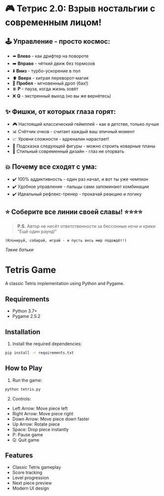 # 🎮 Тетрис 2.0: Взрыв ностальгии с современным лицом!

## 🕹️ Управление - просто космос:
- ⬅️ **Влево** - как дрифтер на повороте  
- ➡️ **Вправо** - чёткий движ без тормозов  
- ⬇️ **Вниз** - турбо-ускорение в пол  
- ⬆️ **Вверх** - хитрая переворот-магия  
- 🚀 **Пробел** - мгновенный дроп (бах!)  
- ⏸️ **P** - пауза, когда жизнь зовёт  
- ❌ **Q** - экстренный выход (но вы же вернётесь)

## ✨ Фишки, от которых глаза горят:
- 🎮 Настоящий классический геймплей - как в детстве, только лучше  
- 📊 Счётчик очков - считает каждый ваш эпичный момент  
- 📈 Уровни сложности - адреналин нарастает!  
- 👀 Подсказка следующей фигуры - можно строить коварные планы  
- 💎 Стильный современный дизайн - глаз не оторвать  

## 💥 Почему все сходят с ума:
- ✔️ 100% аддиктивность - один раз начал, и вот ты уже чемпион  
- ✔️ Удобное управление - пальцы сами запоминают комбинации  
- ✔️ Идеальный рефлекс-тренер - прокачай реакцию и логику  

## ⭐ Соберите все линии своей славы! ⭐⭐⭐⭐

> **P.S.** Автор не несёт ответственности за бессонные ночи и крики "Ещё один раунд!"  

`(Клонируй, собирай, играй - и пусть весь мир подождёт!)`  

*Такие батьки*  

# Tetris Game

A classic Tetris implementation using Python and Pygame.

## Requirements
- Python 3.7+
- Pygame 2.5.2

## Installation
1. Install the required dependencies:
```bash
pip install -r requirements.txt
```

## How to Play
1. Run the game:
```bash
python tetris.py
```

2. Controls:
- Left Arrow: Move piece left
- Right Arrow: Move piece right
- Down Arrow: Move piece down faster
- Up Arrow: Rotate piece
- Space: Drop piece instantly
- P: Pause game
- Q: Quit game

## Features
- Classic Tetris gameplay
- Score tracking
- Level progression
- Next piece preview
- Modern UI design 
